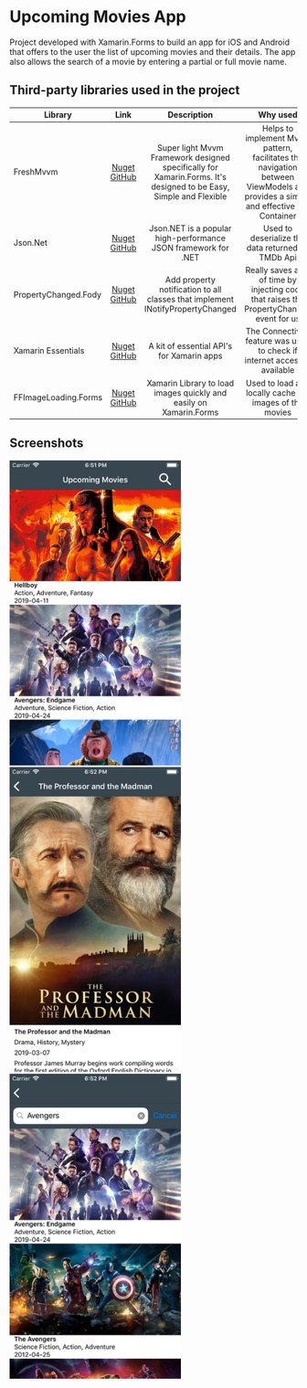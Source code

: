 # Upcoming Movies App

Project developed with Xamarin.Forms to build an app for iOS and Android that offers to the user the list of upcoming movies and their details. The app also allows the search of a movie by entering a partial or full movie name.

## Third-party libraries used in the project


|Library | Link | Description | Why used|
| ------------------- | :------------------: |:------------------: |:------------------: |
| FreshMvvm |[Nuget](https://www.nuget.org/packages/FreshMvvm) [GitHub](https://github.com/rid00z/FreshMvvm)| Super light Mvvm Framework designed specifically for Xamarin.Forms. It's designed to be Easy, Simple and Flexible | Helps to implement Mvvm pattern, facilitates the navigation between ViewModels and provides a simple and effective IoC Container ||
| Json.Net |[Nuget](https://www.nuget.org/packages/Newtonsoft.Json) [GitHub](https://github.com/JamesNK/Newtonsoft.Json)| Json.NET is a popular high-performance JSON framework for .NET | Used to deserialize the data returned by TMDb Api ||
| PropertyChanged.Fody |[Nuget](https://www.nuget.org/packages/PropertyChanged.Fody) [GitHub](https://github.com/Fody/PropertyChanged)| Add property notification to all classes that implement INotifyPropertyChanged | Really saves a lot of time by injecting code that raises the PropertyChanged event for us ||
| Xamarin Essentials |[Nuget](https://www.nuget.org/packages/Xamarin.Essentials) [GitHub](https://github.com/xamarin/Essentials)| A kit of essential API's for Xamarin apps | The Connectivity feature was used to check if internet access is available ||
| FFImageLoading.Forms |[Nuget](https://www.nuget.org/packages/Xamarin.FFImageLoading.Forms) [GitHub](https://github.com/luberda-molinet/FFImageLoading)| Xamarin Library to load images quickly and easily on Xamarin.Forms | Used to load and locally cache the images of the movies ||


## Screenshots


<img src="https://github.com/er7santana/UpcomingMovies/blob/development/screenshots/screenshot_1.png" width="300px"/>
<img src="https://github.com/er7santana/UpcomingMovies/blob/development/screenshots/screenshot_2.png" width="300px"/>
<img src="https://github.com/er7santana/UpcomingMovies/blob/development/screenshots/screenshot_3.png" width="300px"/>
